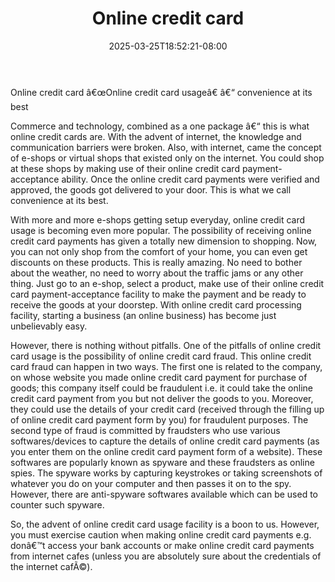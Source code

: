 ﻿---
title: "Online credit card"
date: 2025-03-25T18:52:21-08:00
description: "Credit_Cards Tips for Web Success"
featured_image: "/images/Credit_Cards.jpg"
tags: ["Credit Cards"]
---

Online credit card
â€œOnline credit card usageâ€ â€“ convenience at its best

Commerce and technology, combined as a one package â€“ this is what online credit cards are.
With the advent of internet, the knowledge and communication barriers were broken. Also, with internet, came the concept of e-shops or virtual shops that existed only on the internet. You could shop at these shops by making use of their online credit card payment-acceptance ability. Once the online credit card payments were verified and approved, the goods got delivered to your door. This is what we call convenience at its best. 

With more and more e-shops getting setup everyday, online credit card usage is becoming even more popular. The possibility of receiving online credit card payments has given a totally new dimension to shopping. Now, you can not only shop from the comfort of your home, you can even get discounts on these products. This is really amazing. No need to bother about the weather, no need to worry about the traffic jams or any other thing. Just go to an e-shop, select a product, make use of their online credit card payment-acceptance facility to make the payment and be ready to receive the goods at your doorstep. 
With online credit card processing facility, starting a business (an online business) has become just unbelievably easy.

However, there is nothing without pitfalls. One of the pitfalls of online credit card usage is the possibility of online credit card fraud. This online credit card fraud can happen in two ways. The first one is related to the company, on whose website you made online credit card payment for purchase of goods; this company itself could be fraudulent i.e. it could take the online credit card payment from you but not deliver the goods to you. Moreover, they could use the details of your credit card (received through the filling up of online credit card payment form by you) for fraudulent purposes. The second type of fraud is committed by fraudsters who use various softwares/devices to capture the details of online credit card payments (as you enter them on the online credit card payment form of a website). These softwares are popularly known as spyware and these fraudsters as online spies. The spyware works by capturing keystrokes or taking screenshots of whatever you do on your computer and then passes it on to the spy. However, there are anti-spyware softwares available which can be used to counter such spyware. 

So, the advent of online credit card usage facility is a boon to us. However, you must exercise caution when making online credit card payments e.g. donâ€™t access your bank accounts or make online credit card payments from internet cafes (unless you are absolutely sure about the credentials of the internet cafÃ©). 

